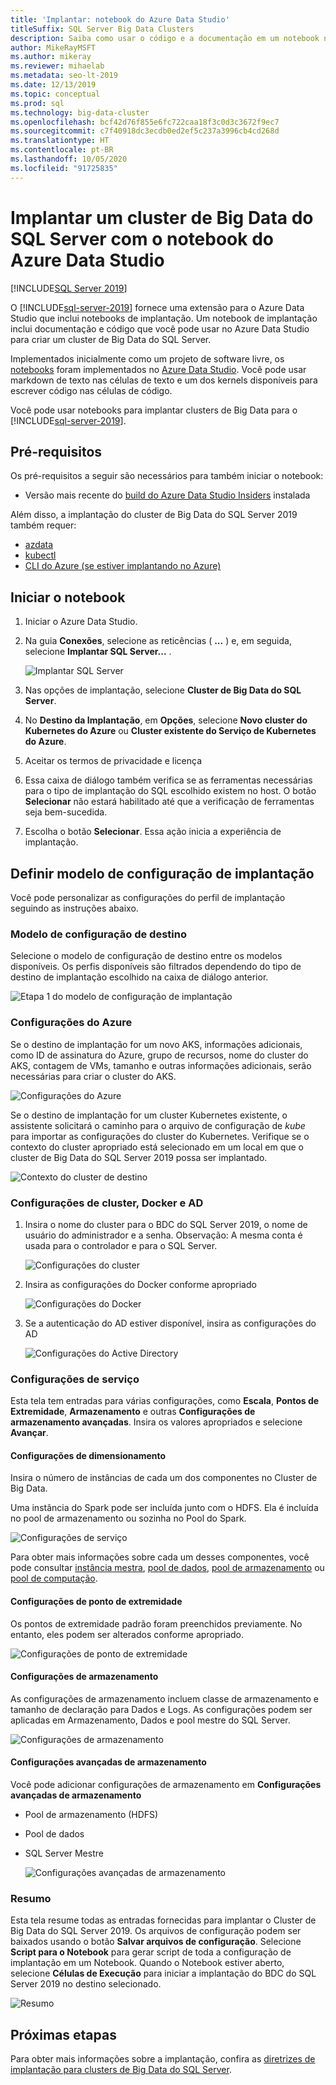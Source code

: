 ```yaml
---
title: 'Implantar: notebook do Azure Data Studio'
titleSuffix: SQL Server Big Data Clusters
description: Saiba como usar o código e a documentação em um notebook no Azure Data Studio para implantar um cluster de Big Data do SQL Server.
author: MikeRayMSFT
ms.author: mikeray
ms.reviewer: mihaelab
ms.metadata: seo-lt-2019
ms.date: 12/13/2019
ms.topic: conceptual
ms.prod: sql
ms.technology: big-data-cluster
ms.openlocfilehash: bcf42d76f855e6fc722caa18f3c0d3c3672f9ec7
ms.sourcegitcommit: c7f40918dc3ecdb0ed2ef5c237a3996cb4cd268d
ms.translationtype: HT
ms.contentlocale: pt-BR
ms.lasthandoff: 10/05/2020
ms.locfileid: "91725835"
---
```

# <a name="deploy-sql-server-big-data-cluster-with-azure-data-studio-notebook"></a>Implantar um cluster de Big Data do SQL Server com o notebook do Azure Data Studio

[!INCLUDE[SQL Server 2019](../includes/applies-to-version/sqlserver2019.md)]

O [!INCLUDE[sql-server-2019](../includes/sssqlv15-md.md)] fornece uma extensão para o Azure Data Studio que inclui notebooks de implantação. Um notebook de implantação inclui documentação e código que você pode usar no Azure Data Studio para criar um cluster de Big Data do SQL Server.

Implementados inicialmente como um projeto de software livre, os [notebooks](../azure-data-studio/notebooks/notebooks-guidance.md) foram implementados no [Azure Data Studio](../azure-data-studio/download-azure-data-studio.md?view=sql-server-ver15). Você pode usar markdown de texto nas células de texto e um dos kernels disponíveis para escrever código nas células de código.

Você pode usar notebooks para implantar clusters de Big Data para o [!INCLUDE[sql-server-2019](../includes/sssqlv15-md.md)].

## <a name="prerequisites"></a>Pré-requisitos

Os pré-requisitos a seguir são necessários para também iniciar o notebook:

* Versão mais recente do [build do Azure Data Studio Insiders](https://github.com/microsoft/azuredatastudio#try-out-the-latest-insiders-build-from-master) instalada

Além disso, a implantação do cluster de Big Data do SQL Server 2019 também requer:

* [azdata](../azdata/install/deploy-install-azdata.md)
* [kubectl](https://kubernetes.io/docs/tasks/tools/install-kubectl/#install-kubectl-binary-using-native-package-management)
* [CLI do Azure (se estiver implantando no Azure)](/cli/azure/install-azure-cli?view=azure-cli-latest)

## <a name="launch-the-notebook"></a>Iniciar o notebook

1. Iniciar o Azure Data Studio.

2. Na guia **Conexões**, selecione as reticências ( **...** ) e, em seguida, selecione **Implantar SQL Server...** .

   ![Implantar SQL Server](media/notebooks-deploy/deploy-notebooks.png)

3. Nas opções de implantação, selecione **Cluster de Big Data do SQL Server**.

4. No **Destino da Implantação**, em **Opções**, selecione **Novo cluster do Kubernetes do Azure** ou **Cluster existente do Serviço de Kubernetes do Azure**.

5. Aceitar os termos de privacidade e licença

6. Essa caixa de diálogo também verifica se as ferramentas necessárias para o tipo de implantação do SQL escolhido existem no host. O botão **Selecionar** não estará habilitado até que a verificação de ferramentas seja bem-sucedida.

7. Escolha o botão **Selecionar**. Essa ação inicia a experiência de implantação.

## <a name="set-deployment-configuration-template"></a>Definir modelo de configuração de implantação

Você pode personalizar as configurações do perfil de implantação seguindo as instruções abaixo.

### <a name="target-configuration-template"></a>Modelo de configuração de destino

Selecione o modelo de configuração de destino entre os modelos disponíveis. Os perfis disponíveis são filtrados dependendo do tipo de destino de implantação escolhido na caixa de diálogo anterior.

   ![Etapa 1 do modelo de configuração de implantação](media/notebooks-deploy/deployment-configuration-template.png)

### <a name="azure-settings"></a>Configurações do Azure

Se o destino de implantação for um novo AKS, informações adicionais, como ID de assinatura do Azure, grupo de recursos, nome do cluster do AKS, contagem de VMs, tamanho e outras informações adicionais, serão necessárias para criar o cluster do AKS.

   ![Configurações do Azure](media/notebooks-deploy/azure-settings.png)

Se o destino de implantação for um cluster Kubernetes existente, o assistente solicitará o caminho para o arquivo de configuração de *kube* para importar as configurações do cluster do Kubernetes. Verifique se o contexto do cluster apropriado está selecionado em um local em que o cluster de Big Data do SQL Server 2019 possa ser implantado.

   ![Contexto do cluster de destino](media/notebooks-deploy/target-cluster-context.png)

### <a name="cluster-docker-and-ad-settings"></a>Configurações de cluster, Docker e AD

1. Insira o nome do cluster para o BDC do SQL Server 2019, o nome de usuário do administrador e a senha.
Observação: A mesma conta é usada para o controlador e para o SQL Server.

   ![Configurações do cluster](media/notebooks-deploy/cluster-settings.png)

2. Insira as configurações do Docker conforme apropriado

   ![Configurações do Docker](media/notebooks-deploy/docker-settings.png)

3. Se a autenticação do AD estiver disponível, insira as configurações do AD

   ![Configurações do Active Directory](media/notebooks-deploy/active-directory-settings.png)

### <a name="service-settings"></a>Configurações de serviço

Esta tela tem entradas para várias configurações, como **Escala**, **Pontos de Extremidade**, **Armazenamento** e outras **Configurações de armazenamento avançadas**. Insira os valores apropriados e selecione **Avançar**.

#### <a name="scale-settings"></a>Configurações de dimensionamento

Insira o número de instâncias de cada um dos componentes no Cluster de Big Data.

Uma instância do Spark pode ser incluída junto com o HDFS. Ela é incluída no pool de armazenamento ou sozinha no Pool do Spark.

   ![Configurações de serviço](media/notebooks-deploy/service-settings.png)

Para obter mais informações sobre cada um desses componentes, você pode consultar [instância mestra](concept-master-instance.md), [pool de dados](concept-data-pool.md), [pool de armazenamento](concept-storage-pool.md) ou [pool de computação](concept-compute-pool.md).

#### <a name="endpoint-settings"></a>Configurações de ponto de extremidade

Os pontos de extremidade padrão foram preenchidos previamente. No entanto, eles podem ser alterados conforme apropriado.

   ![Configurações de ponto de extremidade](media/notebooks-deploy/endpoint-settings.png)

#### <a name="storage-settings"></a>Configurações de armazenamento

As configurações de armazenamento incluem classe de armazenamento e tamanho de declaração para Dados e Logs. As configurações podem ser aplicadas em Armazenamento, Dados e pool mestre do SQL Server.

   ![Configurações de armazenamento](media/notebooks-deploy/storage-settings.png)

#### <a name="advanced-storage-settings"></a>Configurações avançadas de armazenamento

Você pode adicionar configurações de armazenamento em **Configurações avançadas de armazenamento**

* Pool de armazenamento (HDFS)
* Pool de dados
* SQL Server Mestre

   ![Configurações avançadas de armazenamento](media/notebooks-deploy/advanced-storage-settings.png)

### <a name="summary"></a>Resumo

Esta tela resume todas as entradas fornecidas para implantar o Cluster de Big Data do SQL Server 2019. Os arquivos de configuração podem ser baixados usando o botão **Salvar arquivos de configuração**. Selecione **Script para o Notebook** para gerar script de toda a configuração de implantação em um Notebook. Quando o Notebook estiver aberto, selecione **Células de Execução** para iniciar a implantação do BDC do SQL Server 2019 no destino selecionado.

   ![Resumo](media/notebooks-deploy/deploy-sql-server-big-data-cluster-on-a-new-AKS-cluster.png)

## <a name="next-steps"></a>Próximas etapas

Para obter mais informações sobre a implantação, confira as [diretrizes de implantação para clusters de Big Data do SQL Server](deployment-guidance.md).